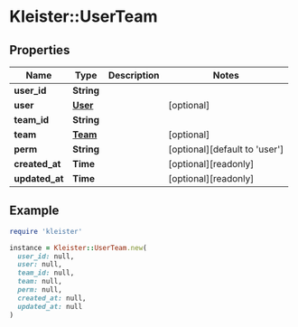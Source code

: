 # Kleister::UserTeam

## Properties

| Name | Type | Description | Notes |
| ---- | ---- | ----------- | ----- |
| **user_id** | **String** |  |  |
| **user** | [**User**](User.md) |  | [optional] |
| **team_id** | **String** |  |  |
| **team** | [**Team**](Team.md) |  | [optional] |
| **perm** | **String** |  | [optional][default to &#39;user&#39;] |
| **created_at** | **Time** |  | [optional][readonly] |
| **updated_at** | **Time** |  | [optional][readonly] |

## Example

```ruby
require 'kleister'

instance = Kleister::UserTeam.new(
  user_id: null,
  user: null,
  team_id: null,
  team: null,
  perm: null,
  created_at: null,
  updated_at: null
)
```

